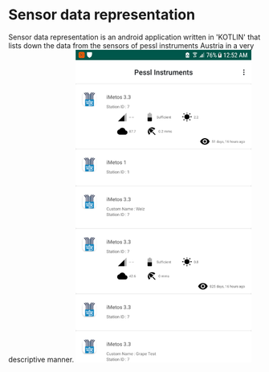 # Sensor data representation

Sensor data representation is an android application written in 'KOTLIN' that lists down the data from the sensors of pessl instruments Austria in a very descriptive manner.
<img src="https://github.com/smtrz/Sensor-Data/blob/master/screen_1.png" alt="drawing" width="350"/>
